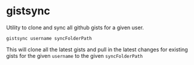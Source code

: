 # gistsync
Utility to clone and sync all github gists for a given user.

`gistsync username syncFolderPath`

This will clone all the latest gists and pull in the latest changes for existing gists for the given `username` to the given `syncFolderPath`
